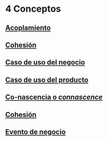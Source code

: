 # 4 Conceptos

## [Acoplamiento](./4_Acoplamiento.md)

## [Cohesión](./4_Cohesion.md)

## [Caso de uso del negocio](./4_Caso_de_uso_del_negocio.md)

## [Caso de uso del producto](./4_Caso_de_uso_del_producto.md)

## [Co-nascencia o *connascence*](./4_Connascence.md)

## [Cohesión](./4_Cohesion.md)

## [Evento de negocio](./4_Evento_de_negocio.md)
